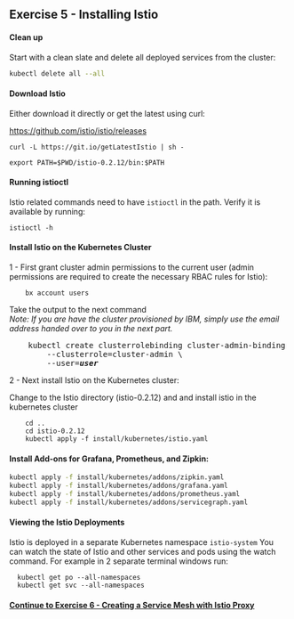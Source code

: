 ## Exercise 5 - Installing Istio

#### Clean up
 
Start with a clean slate and delete all deployed services from the cluster:
 
```sh
kubectl delete all --all
```

#### Download Istio

Either download it directly or get the latest using curl:

https://github.com/istio/istio/releases

```
curl -L https://git.io/getLatestIstio | sh -

export PATH=$PWD/istio-0.2.12/bin:$PATH
```

#### Running istioctl

Istio related commands need to have `istioctl` in the path.  Verify it is available by running:

`istioctl -h`


#### Install Istio on the Kubernetes Cluster

1 - First grant cluster admin permissions to the current user (admin permissions are required to create the necessary RBAC rules for Istio):
``` 
    bx account users
```
Take the output to the next command    
<i>Note: If you are have the cluster provisioned by IBM, simply use the email address handed over to you in the next part.</i>

<pre>
    kubectl create clusterrolebinding cluster-admin-binding \
        --clusterrole=cluster-admin \
        --user=<i><b>user</b></i>
</pre>



2 - Next install Istio on the Kubernetes cluster:

Change to the Istio directory (istio-0.2.12) and and install istio in the kubernetes cluster

```
    cd ..
    cd istio-0.2.12
    kubectl apply -f install/kubernetes/istio.yaml
```
####  Install Add-ons for Grafana, Prometheus, and Zipkin:

```sh
kubectl apply -f install/kubernetes/addons/zipkin.yaml
kubectl apply -f install/kubernetes/addons/grafana.yaml
kubectl apply -f install/kubernetes/addons/prometheus.yaml
kubectl apply -f install/kubernetes/addons/servicegraph.yaml
```


#### Viewing the Istio Deployments

Istio is deployed in a separate Kubernetes namespace `istio-system`  You can watch the state of Istio and other services and pods using the watch command.  For example in 2 separate terminal windows run:

```
  kubectl get po --all-namespaces
  kubectl get svc --all-namespaces
```

#### [Continue to Exercise 6 - Creating a Service Mesh with Istio Proxy](../exercise-6/README.md)

